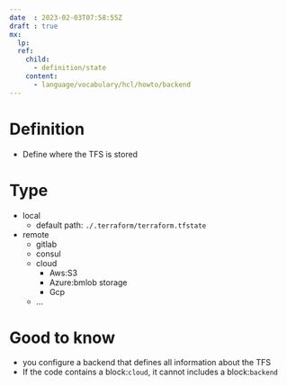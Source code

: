 ```yaml
---
date  : 2023-02-03T07:58:55Z
draft : true
mx:  
  lp:
  ref:
    child:
      - definition/state
    content:
      - language/vocabulary/hcl/howto/backend
---
```


# Definition
- Define where the TFS is stored

# Type
- local
  - default path: `./.terraform/terraform.tfstate`
- remote
  - gitlab
  - consul
  - cloud
    - Aws:S3
    - Azure:bmlob storage
    - Gcp
  - ...  
# Good to know
- you configure a backend that defines all information about the TFS
- If the code contains a  block:`cloud`, it cannot includes a  block:`backend`